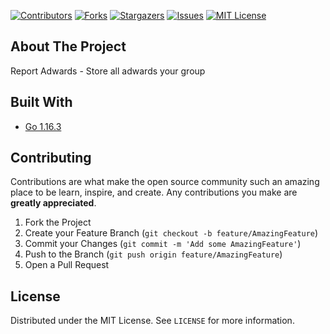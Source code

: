 [![Contributors][contributors-shield]][contributors-url]
[![Forks][forks-shield]][forks-url]
[![Stargazers][stars-shield]][stars-url]
[![Issues][issues-shield]][issues-url]
[![MIT License][license-shield]][license-url]

<!-- ABOUT THE PROJECT -->

## About The Project

Report Adwards - Store all adwards your group

## Built With

- [Go 1.16.3]()

## Contributing

Contributions are what make the open source community such an amazing place to be learn, inspire, and create. Any contributions you make are **greatly appreciated**.

1. Fork the Project
2. Create your Feature Branch (`git checkout -b feature/AmazingFeature`)
3. Commit your Changes (`git commit -m 'Add some AmazingFeature'`)
4. Push to the Branch (`git push origin feature/AmazingFeature`)
5. Open a Pull Request


<!-- LICENSE -->

## License

Distributed under the MIT License. See `LICENSE` for more information.

<!-- MARKDOWN LINKS & IMAGES -->
<!-- https://www.markdownguide.org/basic-syntax/#reference-style-links -->

[contributors-shield]: https://img.shields.io/github/contributors/AvengersCodeLovers/report-adwards.svg?style=for-the-badge
[contributors-url]: https://github.com/AvengersCodeLovers/report-adwards/graphs/contributors
[forks-shield]: https://img.shields.io/github/forks/AvengersCodeLovers/report-adwards.svg?style=for-the-badge
[forks-url]: https://github.com/AvengersCodeLovers/report-adwards/network/members
[stars-shield]: https://img.shields.io/github/stars/AvengersCodeLovers/report-adwards.svg?style=for-the-badge
[stars-url]: https://github.com/AvengersCodeLovers/report-adwards/stargazers
[issues-shield]: https://img.shields.io/github/issues/AvengersCodeLovers/report-adwards.svg?style=for-the-badge
[issues-url]: https://github.com/AvengersCodeLovers/report-adwards/issues
[license-shield]: https://img.shields.io/github/license/AvengersCodeLovers/report-adwards.svg?style=for-the-badge
[license-url]: https://github.com/AvengersCodeLovers/report-adwards/blob/main/LICENSE
